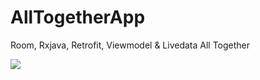 # AllTogetherApp
Room, Rxjava, Retrofit, Viewmodel &amp; Livedata All Together

<img src="https://s2.gifyu.com/images/ezgif.com-gif-maker591d63d669c7eac6.gif"/>
